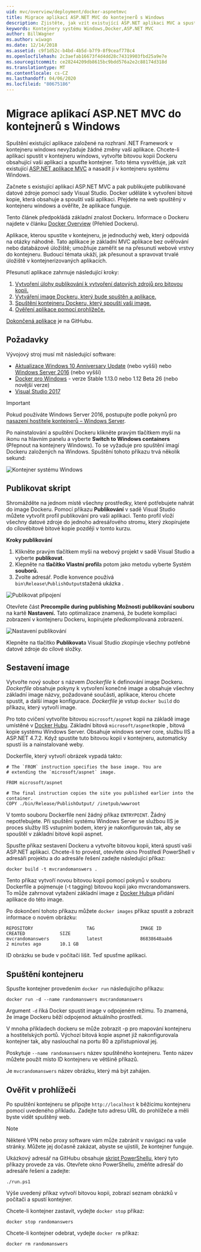 ```yaml
---
uid: mvc/overview/deployment/docker-aspnetmvc
title: Migrace aplikací ASP.NET MVC do kontejnerů s Windows
description: Zjistěte, jak vzít existující ASP.NET aplikaci MVC a spustit ji v kontejneru Windows Dockeru
keywords: Kontejnery systému Windows,Docker,ASP.NET MVC
author: BillWagner
ms.author: wiwagn
ms.date: 12/14/2018
ms.assetid: c9f1d52c-b4bd-4b5d-b7f9-8f9ceaf778c4
ms.openlocfilehash: 2c3aefab16673f4d4dd28c74319903fbd25a9e7e
ms.sourcegitcommit: ce28244209db8615bc9bdd576a2e2c88174d318d
ms.translationtype: MT
ms.contentlocale: cs-CZ
ms.lasthandoff: 04/06/2020
ms.locfileid: "80675186"
---
```

# <a name="migrating-aspnet-mvc-applications-to-windows-containers"></a>Migrace aplikací ASP.NET MVC do kontejnerů s Windows

Spuštění existující aplikace založené na rozhraní .NET Framework v kontejneru windows nevyžaduje žádné změny vaší aplikace. Chcete-li aplikaci spustit v kontejneru windows, vytvořte bitovou kopii Dockeru obsahující vaši aplikaci a spusťte kontejner. Toto téma vysvětluje, jak vzít existující [ASP.NET aplikace MVC](http://www.asp.net/mvc) a nasadit ji v kontejneru systému Windows.

Začnete s existující aplikací ASP.NET MVC a pak publikujete publikované datové zdroje pomocí sady Visual Studio. Docker uděláte k vytvoření bitové kopie, která obsahuje a spouští vaši aplikaci. Přejdete na web spuštěný v kontejneru windows a ověříte, že aplikace funguje.

Tento článek předpokládá základní znalost Dockeru. Informace o Dockeru najdete v článku [Docker Overview](https://docs.docker.com/engine/understanding-docker/) (Přehled Dockeru).

Aplikace, kterou spustíte v kontejneru, je jednoduchý web, který odpovídá na otázky náhodně. Tato aplikace je základní MVC aplikace bez ověřování nebo databázové úložiště; umožňuje zaměřit se na přesunutí webové vrstvy do kontejneru. Budoucí témata ukáží, jak přesunout a spravovat trvalé úložiště v kontejnerizovaných aplikacích.

Přesunutí aplikace zahrnuje následující kroky:

1. [Vytvoření úlohy publikování k vytvoření datových zdrojů pro bitovou kopii.](#publish-script)
1. [Vytváření image Dockeru, který bude spuštěn a aplikace.](#build-the-image)
1. [Spuštění kontejneru Dockeru, který spouští vaši image.](#start-a-container)
1. [Ověření aplikace pomocí prohlížeče.](#verify-in-the-browser)

[Dokončená aplikace](https://github.com/dotnet/samples/tree/master/framework/docker/MVCRandomAnswerGenerator) je na GitHubu.

## <a name="prerequisites"></a>Požadavky

Vývojový stroj musí mít následující software:

- [Aktualizace Windows 10 Anniversary Update](https://www.microsoft.com/software-download/windows10/) (nebo vyšší) nebo [Windows Server 2016](https://www.microsoft.com/cloud-platform/windows-server) (nebo vyšší)
- [Docker pro Windows](https://docs.docker.com/docker-for-windows/) - verze Stable 1.13.0 nebo 1.12 Beta 26 (nebo novější verze)
- [Visual Studio 2017](https://visualstudio.microsoft.com/downloads/?utm_medium=microsoft&utm_source=docs.microsoft.com&utm_campaign=button+cta&utm_content=download+vs2017)

> [!IMPORTANT]
> Pokud používáte Windows Server 2016, postupujte podle pokynů pro [nasazení hostitele kontejnerů – Windows Server](https://msdn.microsoft.com/virtualization/windowscontainers/deployment/deployment).

Po nainstalování a spuštění Dockeru klikněte pravým tlačítkem myši na ikonu na hlavním panelu a vyberte **Switch to Windows containers** (Přepnout na kontejnery Windows). To se vyžaduje pro spuštění imagí Dockeru založených na Windows. Spuštění tohoto příkazu trvá několik sekund:

![Kontejner systému Windows][windows-container]

## <a name="publish-script"></a>Publikovat skript

Shromážděte na jednom místě všechny prostředky, které potřebujete nahrát do image Dockeru. Pomocí příkazu **Publikování** v sadě Visual Studio můžete vytvořit profil publikování pro vaši aplikaci. Tento profil vloží všechny datové zdroje do jednoho adresářového stromu, který zkopírujete do cílovébitové bitové kopie později v tomto kurzu.

**Kroky publikování**

1. Klikněte pravým tlačítkem myši na webový projekt v sadě Visual Studio a vyberte **publikovat**.
1. Klepněte na **tlačítko Vlastní profil**a potom jako metodu vyberte Systém **souborů.**
1. Zvolte adresář. Podle konvence používá `bin\Release\PublishOutput`stažená ukázka .

![Publikovat připojení][publish-connection]

Otevřete část **Precompile during publishing** **Možnosti publikování souboru** na kartě **Nastavení.** Tato optimalizace znamená, že budete kompilaci zobrazení v kontejneru Dockeru, kopírujete předkompilovaná zobrazení.

![Nastavení publikování][publish-settings]

Klepněte na tlačítko **Publikovat**a Visual Studio zkopíruje všechny potřebné datové zdroje do cílové složky.

## <a name="build-the-image"></a>Sestavení image

Vytvořte nový soubor s názvem *Dockerfile* k definování image Dockeru. *Dockerfile* obsahuje pokyny k vytvoření konečné image a obsahuje všechny základní image názvy, požadované součásti, aplikace, kterou chcete spustit, a další image konfigurace. *Dockerfile* je vstup `docker build` do příkazu, který vytvoří image.

Pro toto cvičení vytvoříte bitovou `microsoft/aspnet` kopii na základě image umístěné v [Docker Hubu](https://hub.docker.com/r/microsoft/aspnet/).
Základní bitová `microsoft/aspnet`kopie , bitová kopie systému Windows Server. Obsahuje windows server core, službu IIS a ASP.NET 4.7.2. Když spustíte tuto bitovou kopii v kontejneru, automaticky spustí iis a nainstalované weby.

Dockerfile, který vytvoří obrázek vypadá takto:

```console
# The `FROM` instruction specifies the base image. You are
# extending the `microsoft/aspnet` image.

FROM microsoft/aspnet

# The final instruction copies the site you published earlier into the container.
COPY ./bin/Release/PublishOutput/ /inetpub/wwwroot
```

V tomto souboru Dockerfile není žádný příkaz `ENTRYPOINT`. Žádný nepotřebujete. Při spuštění systému Windows Server se službou IIS je proces služby IIS vstupním bodem, který je nakonfigurován tak, aby se spouštěl v základní bitové kopii aspnet.

Spusťte příkaz sestavení Dockeru a vytvořte bitovou kopii, která spustí vaši ASP.NET aplikaci. Chcete-li to provést, otevřete okno Prostředí PowerShell v adresáři projektu a do adresáře řešení zadejte následující příkaz:

```console
docker build -t mvcrandomanswers .
```

Tento příkaz vytvoří novou bitovou kopii pomocí pokynů v souboru Dockerfile a pojmenuje (-t tagging) bitovou kopii jako mvcrandomanswers. To může zahrnovat vytažení základní image z [Docker Hubu](http://hub.docker.com)a přidání aplikace do této image.

Po dokončení tohoto příkazu můžete `docker images` příkaz spustit a zobrazit informace o novém obrázku:

```console
REPOSITORY                    TAG                 IMAGE ID            CREATED             SIZE
mvcrandomanswers              latest              86838648aab6        2 minutes ago       10.1 GB
```

ID obrázku se bude v počítači lišit. Teď spusťme aplikaci.

## <a name="start-a-container"></a>Spuštění kontejneru

Spusťte kontejner provedením `docker run` následujícího příkazu:

```console
docker run -d --name randomanswers mvcrandomanswers
```

Argument `-d` říká Docker spustit image v odpojeném režimu. To znamená, že image Dockeru běží odpojenod aktuálního prostředí.

V mnoha příkladech dockeru se může zobrazit -p pro mapování kontejneru a hostitelských portů. Výchozí bitová kopie aspnet již nakonfigurovala kontejner tak, aby naslouchal na portu 80 a zpřístupnioval jej.

Poskytuje `--name randomanswers` název spuštěného kontejneru. Tento název můžete použít místo ID kontejneru ve většině příkazů.

Je `mvcrandomanswers` název obrázku, který má být zahájen.

## <a name="verify-in-the-browser"></a>Ověřit v prohlížeči

Po spuštění kontejneru se připojte `http://localhost` k běžícímu kontejneru pomocí uvedeného příkladu. Zadejte tuto adresu URL do prohlížeče a měli byste vidět spuštěný web.

> [!NOTE]
> Některé VPN nebo proxy software vám může zabránit v navigaci na vaše stránky.
> Můžete jej dočasně zakázat, abyste se ujistili, že kontejner funguje.

Ukázkový adresář na GitHubu obsahuje [skript PowerShellu,](https://github.com/dotnet/samples/blob/master/framework/docker/MVCRandomAnswerGenerator/run.ps1) který tyto příkazy provede za vás. Otevřete okno PowerShellu, změňte adresář do adresáře řešení a zadejte:

```console
./run.ps1
```

Výše uvedený příkaz vytvoří bitovou kopii, zobrazí seznam obrázků v počítači a spustí kontejner.

Chcete-li kontejner zastavit, vydejte `docker stop` příkaz:

```console
docker stop randomanswers
```

Chcete-li kontejner odebrat, vydejte `docker rm` příkaz:

```console
docker rm randomanswers
```

[windows-container]: media/aspnetmvc/SwitchContainer.png "Přepnutí do kontejneru Windows"
[publish-connection]: media/aspnetmvc/PublishConnection.png "Publikovat do systému souborů"
[publish-settings]: media/aspnetmvc/PublishSettings.png "Nastavení publikování"
